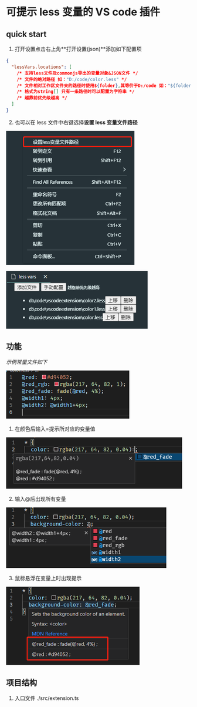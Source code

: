 # 可提示 less 变量的 VS code 插件

## quick start

1. 打开设置点击右上角**打开设置(json)**添加如下配置项

```json
{
  "lessVars.locations": [
    /* 支持less文件及commonjs导出的变量对象&JSON文件 */
    /* 文件的绝对路径 如："D:/code/color.less" */
    /* 文件相对工作区文件夹的路径时使用${folder},其等价于D:/code 如："${folder}/color.less" */
    /* 格式为string[] 只有一条路径时可以配置为字符串 */
    /* 越靠前优先级越高 */
  ]
}
```

2. 也可以在 less 文件中右键选择**设置 less 变量文件路径**

![avatar](/images/start1.png)

![avatar](/images/start2.png)

## 功能

_示例常量文件如下_

![avatar](/images/list1.png)

1. 在颜色后输入=提示所对应的变量值

![avatar](/images/list2.png)

2. 输入@后出现所有变量

![avatar](/images/list3.png)

3. 鼠标悬浮在变量上时出现提示

![avatar](/images/list4.png)

## 项目结构

1. 入口文件
./src/extension.ts

